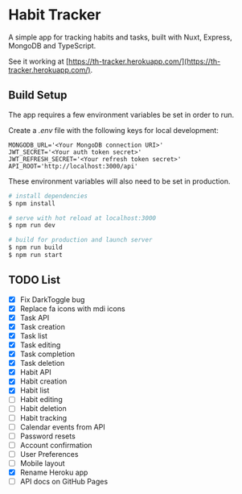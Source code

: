 # Habit Tracker

A simple app for tracking habits and tasks, built with Nuxt, Express, MongoDB and TypeScript.

See it working at [https://th-tracker.herokuapp.com/](https://th-tracker.herokuapp.com/).

## Build Setup

The app requires a few environment variables be set in order to run.

Create a *.env* file with the following keys for local development:

```
MONGODB_URL='<Your MongoDB connection URI>'
JWT_SECRET='<Your auth token secret>'
JWT_REFRESH_SECRET='<Your refresh token secret>'
API_ROOT='http://localhost:3000/api'
```

These environment variables will also need to be set in production.

```bash
# install dependencies
$ npm install

# serve with hot reload at localhost:3000
$ npm run dev

# build for production and launch server
$ npm run build
$ npm run start
```

## TODO List

- [X] Fix DarkToggle bug
- [X] Replace fa icons with mdi icons
- [X] Task API
- [X] Task creation
- [X] Task list
- [X] Task editing
- [X] Task completion
- [X] Task deletion
- [X] Habit API
- [X] Habit creation
- [X] Habit list
- [ ] Habit editing
- [ ] Habit deletion
- [ ] Habit tracking
- [ ] Calendar events from API
- [ ] Password resets
- [ ] Account confirmation
- [ ] User Preferences
- [ ] Mobile layout
- [X] Rename Heroku app
- [ ] API docs on GitHub Pages
